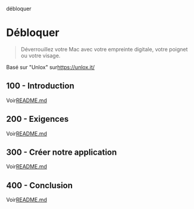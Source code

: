 débloquer

# Débloquer

> Déverrouillez votre Mac avec votre empreinte digitale, votre poignet ou votre visage.

Basé sur "Unlox" sur<https://unlox.it/>

## 100 - Introduction

Voir[README.md](./100/README.md)

## 200 - Exigences

Voir[README.md](./200/README.md)

## 300 - Créer notre application

Voir[README.md](./300/README.md)

## 400 - Conclusion

Voir[README.md](./400/README.md)
